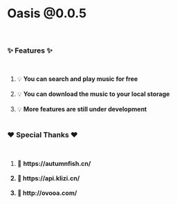 <h1> Oasis @0.0.5</h1><br>
<h3> ✨ Features ✨ </h3><br>
<ol>
  <li>💡 <strong>You can search and play music for free</strong><br><br></li>
  <li>💡 <strong>You can download the music to your local storage</strong><br><br></li>
  <li>💡 <strong>More features are still under development</strong><br><br></li>
</ol>
<h3> ❤️ Special Thanks ❤️ </h3><br>
<ol>
  <li>💎 <strong>https://autumnfish.cn/<strong><br><br></li>
  <li>💎 <strong>https://api.klizi.cn/<strong><br><br></li>
  <li>💎 <strong>http://ovooa.com/<strong><br><br></li>
</ol>
